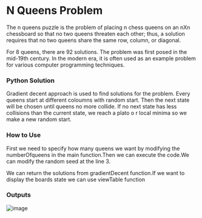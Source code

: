 
<H1>N Queens Problem</h1>

<p>The n queens puzzle is the problem of placing n chess queens on an nXn chessboard so that no two queens threaten each other; thus, a solution requires that no two queens share the same row, column, or diagonal.</p> 
<p>For 8 queens, there are 92 solutions. The problem was first posed in the mid-19th century. In the modern era, it is often used as an example problem for various computer programming techniques.</p>

<h3> Python Solution</h3>

  <p> Gradient decent approach is used to find solutions for the problem. Every queens start at different coloumns with random start. Then the next state will be chosen until queens no more collide. If no next state has less collisions than the current state, we reach a plato o r local minima so we make a new random start.</p>
<h3> How to Use </h3>

<P>First we need to specify how many queens we want by modifying the numberOfqueens in the main function.Then we can execute the code.We can modify the random seed at the line 3.</P>
<p>We can return the solutions from gradientDecent function.If we want to display the boards state we can use viewTable function</p>



<h3> Outputs</h3>

<img>![image](https://user-images.githubusercontent.com/101494182/168198994-9caf8a37-edf2-4baa-8504-35ca30e07e1e.png)</img>
